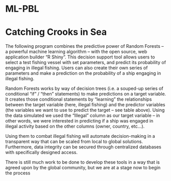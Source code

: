 # ML-PBL
# Catching Crooks in Sea

The following program combines the predictive power of Random Forests – a powerful machine learning algorithm – with the open source, web application builder “R Shiny”. This decision support tool allows users to select a test fishing vessel with set parameters, and predict its probability of engaging in illegal fishing. Users can also create their own series of parameters and make a prediction on the probability of a ship engaging in illegal fishing.

Random Forests works by way of decision trees (i.e. a souped-up series of conditional “if” / “then” statements) to make predictions on a target variable. It creates those conditional statements by “learning” the relationships between the target variable (here, illegal fishing) and the predictor variables (the variables we want to use to predict the target – see table above).  Using the data simulated we used the “Illegal” column as our target variable – in other words, we were interested in predicting if a ship was engaged in illegal activity based on the other columns (owner, country, etc…).

Using them to combat illegal fishing will automate decision-making in a transparent way that can be scaled from local to global solutions. Furthermore, data integrity can be secured through centralized databases with specifically designed access.

There is still much work to be done to develop these tools in a way that is agreed upon by the global community, but we are at a stage now to begin the process
